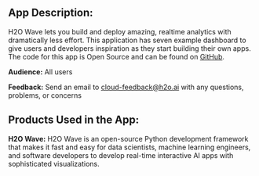## App Description:
 H2O Wave lets you build and deploy amazing, realtime analytics with dramatically less effort. This application has seven example dashboard to give users and developers inspiration as they start building their own apps. The code for this app is Open Source and can be found on [GitHub](https://github.com/h2oai/wave/tree/master/py/demo).

 **Audience:** All users

 **Feedback:** Send an email to cloud-feedback@h2o.ai with any questions, problems, or concerns

 ## Products Used in the App:

 **H2O Wave:** H2O Wave is an open-source Python development framework that makes it fast and easy for data scientists, machine learning engineers, and software developers to develop real-time interactive AI apps with sophisticated visualizations.